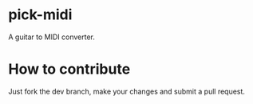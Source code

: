 pick-midi
=========

A guitar to MIDI converter.


How to contribute
=========

Just fork the dev branch, make your changes and submit a pull request.
